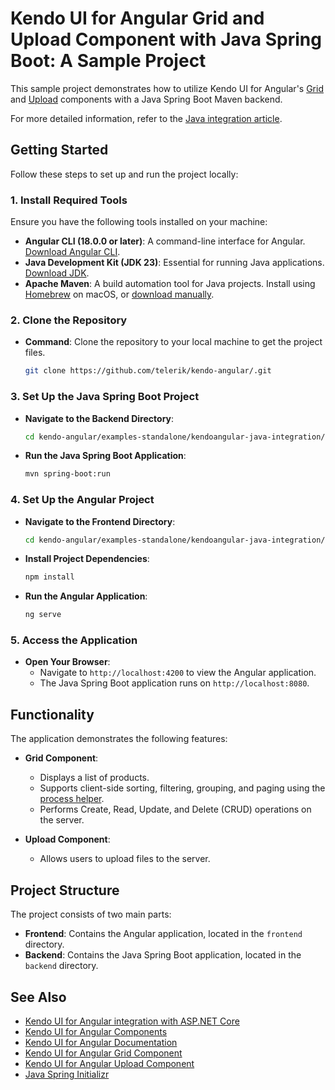 # Kendo UI for Angular Grid and Upload Component with Java Spring Boot: A Sample Project

This sample project demonstrates how to utilize Kendo UI for Angular's [Grid](https://www.telerik.com/kendo-angular-ui/components/grid/) and [Upload](https://www.telerik.com/kendo-angular-ui/components/uploads/upload/) components with a Java Spring Boot Maven backend.

For more detailed information, refer to the [Java integration article](https://www.telerik.com/kendo-angular-ui/components/installation/java-spring).

## Getting Started

Follow these steps to set up and run the project locally:

### 1. Install Required Tools

Ensure you have the following tools installed on your machine:

- **Angular CLI (18.0.0 or later)**: A command-line interface for Angular. [Download Angular CLI](https://angular.io/cli).
- **Java Development Kit (JDK 23)**: Essential for running Java applications. [Download JDK](https://www.oracle.com/java/technologies/downloads/).
- **Apache Maven**: A build automation tool for Java projects. Install using [Homebrew](https://brew.sh/) on macOS, or [download manually](https://maven.apache.org/install.html).

### 2. Clone the Repository

- **Command**: Clone the repository to your local machine to get the project files.

    ```bash
    git clone https://github.com/telerik/kendo-angular/.git
    ```

### 3. Set Up the Java Spring Boot Project

- **Navigate to the Backend Directory**:

    ```bash
    cd kendo-angular/examples-standalone/kendoangular-java-integration/backend
    ```

- **Run the Java Spring Boot Application**:

    ```bash
    mvn spring-boot:run
    ```

### 4. Set Up the Angular Project

- **Navigate to the Frontend Directory**:

    ```bash
    cd kendo-angular/examples-standalone/kendoangular-java-integration/frontend
    ```

- **Install Project Dependencies**:

    ```bash
    npm install
    ```

- **Run the Angular Application**:

    ```bash
    ng serve
    ```

### 5. Access the Application

- **Open Your Browser**:
  - Navigate to `http://localhost:4200` to view the Angular application.
  - The Java Spring Boot application runs on `http://localhost:8080`.

## Functionality

The application demonstrates the following features:

- **Grid Component**:
  - Displays a list of products.
  - Supports client-side sorting, filtering, grouping, and paging using the [process helper](https://www.telerik.com/kendo-angular-ui/components/data-query/bulk-operations).
  - Performs Create, Read, Update, and Delete (CRUD) operations on the server.

- **Upload Component**:
  - Allows users to upload files to the server.

## Project Structure

The project consists of two main parts:

- **Frontend**: Contains the Angular application, located in the `frontend` directory.
- **Backend**: Contains the Java Spring Boot application, located in the `backend` directory.

## See Also

- [Kendo UI for Angular integration with ASP.NET Core](https://www.telerik.com/kendo-angular-ui/components/installation/dotnet-core)
- [Kendo UI for Angular Components](https://www.telerik.com/kendo-angular-ui)
- [Kendo UI for Angular Documentation](https://www.telerik.com/kendo-angular-ui/components/)
- [Kendo UI for Angular Grid Component](https://www.telerik.com/kendo-angular-ui/components/grid/)
- [Kendo UI for Angular Upload Component](https://www.telerik.com/kendo-angular-ui/components/uploads/upload/)
- [Java Spring Initializr](https://start.spring.io/)
